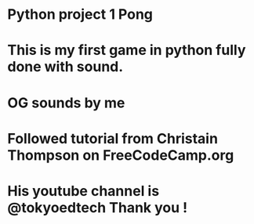 # Python project 1 Pong

# This is my first game in python fully done with sound.

# OG sounds by me

# Followed tutorial from Christain Thompson on FreeCodeCamp.org

# His youtube channel is @tokyoedtech Thank you !
